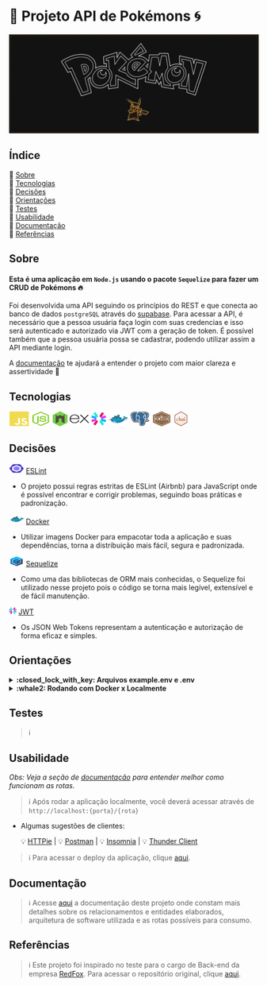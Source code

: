 # :construction: Projeto API de Pokémons :cyclone:

<div align="center">
 <img src="./public/assets/images/pokemon-banner.jpeg" alt="Ilustração do pikachu e a logotipo do pokemón" width="1000">
</div>

<h2>Índice</h2>

 :round_pushpin: [Sobre](#sobre)<br />
 :round_pushpin: [Tecnologias](#tecnologias)<br />
 :round_pushpin: [Decisões](#decisoes)<br />
 :round_pushpin: [Orientações](#orientacoes)<br />
 :round_pushpin: [Testes](#testes)<br />
 :round_pushpin: [Usabilidade](#usabilidade)<br />
 :round_pushpin: [Documentação](#documentacao)<br />
 :round_pushpin: [Referências](#referencias)<br />
 
<h2 id="sobre">Sobre</h2>

#### Esta é uma aplicação em `Node.js` usando o pacote `Sequelize` para fazer um CRUD de Pokémons :fire:

Foi desenvolvida uma API seguindo os princípios do REST e que conecta ao banco de dados `postgreSQL` através do [supabase](https://supabase.com/).
Para acessar a API, é necessário que a pessoa usuária faça login com suas credencias e isso será autenticado e autorizado via JWT com a geração de token.
É possível também que a pessoa usuária possa se cadastrar, podendo utilizar assim a API mediante login.

A [documentação](#documentacao) te ajudará a entender o projeto com maior clareza e assertividade :book:
<br />
<h2 id="tecnologias">Tecnologias</h2>

<div>
  <img title="JavaScript" alt="JavaScript" height="30" width="40" src="https://raw.githubusercontent.com/devicons/devicon/master/icons/javascript/javascript-plain.svg">
  <img title="NodeJS" alt="NodeJS" height="30" width="40" src="https://raw.githubusercontent.com/devicons/devicon/master/icons/nodejs/nodejs-original.svg">
  <img title="Nodemon" alt="Nodemon" height="30" width="30" src="./public/assets/images/nodemon.png">
  <img title="Express" alt="Express" height="30" width="40" src="https://raw.githubusercontent.com/devicons/devicon/master/icons/express/express-original.svg">
  <img title="JWT" alt="JWT" height="30" width="30" src="./public/assets/images/jwt.png">
  <img title="Docker" alt="Docker" height="30" width="40" src="https://raw.githubusercontent.com/devicons/devicon/master/icons/docker/docker-original.svg">
   <img title="PostgreSQL" alt="PostgreSQL" height="30" width="40" src="https://raw.githubusercontent.com/devicons/devicon/master/icons/postgresql/postgresql-original.svg">
   <img title="Mocha" alt="Mocha" height="30" width="40" src="https://raw.githubusercontent.com/devicons/devicon/master/icons/mocha/mocha-plain.svg">
   <img title="Chai" alt="Chai" height="30" width="30" src="./public/assets/images/chai.png">
</div>

<h2 id="decisoes">Decisões</h2>

 <img title="ESLint" alt="ESLint" height="20" width="30" src="https://raw.githubusercontent.com/devicons/devicon/master/icons/eslint/eslint-original.svg"> [ESLint](https://eslint.org/)

- O projeto possui regras estritas de ESLint (Airbnb) para JavaScript onde é possível encontrar e corrigir problemas, seguindo boas práticas e padronização.

<img title="Docker" alt="Docker" height="20" width="30" src="https://raw.githubusercontent.com/devicons/devicon/master/icons/docker/docker-original.svg"> [Docker](https://www.docker.com/)

- Utilizar imagens Docker para empacotar toda a aplicação e suas dependências, torna a distribuição mais fácil, segura e padronizada.

<img title="Sequelize" alt="Sequelize" height="20" width="30" src="https://raw.githubusercontent.com/devicons/devicon/master/icons/sequelize/sequelize-original.svg"> [Sequelize](https://sequelize.org/)

- Como uma das bibliotecas de ORM mais conhecidas, o Sequelize foi utilizado nesse projeto pois o código se torna mais legível, extensível e de fácil manutenção.

<img title="JWT" alt="JWT" height="15" width="15" src="./public/assets/images/jwt.png"> [JWT](https://jwt.io/)

- Os JSON Web Tokens representam a autenticação e autorização de forma eficaz e simples.


<h2 id="orientacoes">Orientações</h2>

<details>

<summary id="env"><strong>:closed_lock_with_key: Arquivos example.env e .env</strong></summary><br/>
  
> :information_source: Você encontrará um arquivo `example.env` onde estarão as variáveis de ambiente utilizadas no projeto, duplique-o e renomeie-o apenas para `.env` e insira os valores nas variáveis de ambiente conforme sua utilização.
<br />
  
</details>

<details>

<summary id="docker"><strong>:whale2: Rodando com Docker x Localmente</strong></summary>

### 👉 Com Docker

> :information_source: Rode o serviço `node` com o comando `docker-compose up`.

- Esse serviço irá inicializar um container chamado `pokemons_api`;

- A partir daqui você pode acessar o container `pokemons_api` via CLI ou abri-lo no seu editor;

> :information_source: Use o comando `docker exec -it pokemons_api bash`.

- Ele te dará acesso ao terminal interativo do container criado pelo docker-compose, que está rodando em segundo plano.

> :information_source: Ao rodar o docker-compose, ele automaticamente irá rodar os seguintes comandos:

- `npm install`: Irá instalar todas as dependências;

- `npm start`: Irá rodar a aplicação na porta `3000` pelo `nodemon`, ou adapte o docker-compose e o `.env` caso sinta necessidade.


### 👉 Sem Docker

> :information_source: É necessário que você tenha o `node` instalado em sua máquina.

> :information_source: Instale as dependências com `npm install`.

> :information_source: Rode a aplicação com `npm start` na porta `3000` pelo `nodemon`, ou adapte o `.env` caso sinta necessidade.

</details>

<h2 id="testes">Testes</h2>

> :information_source:


<h2 id="usabilidade">Usabilidade</h2>

_Obs: Veja a seção de [documentação](#documentacao) para entender melhor como funcionam as rotas._

> :information_source: Após rodar a aplicação localmente, você deverá acessar através de `http://localhost:{porta}/{rota}` 

- Algumas sugestões de clientes:

  :bulb: [HTTPie](https://httpie.io/) | :bulb: [Postman](https://www.postman.com/) | :bulb: [Insomnia](https://insomnia.rest/) | :bulb: [Thunder Client](https://marketplace.visualstudio.com/items?itemName=rangav.vscode-thunder-client)
  
> :information_source: Para acessar o deploy da aplicação, clique [aqui]().


<h2 id="documentacao">Documentação</h2>

> :information_source: Acesse [aqui](https://github.com/brenndha-cabral/blogs-api/wiki) a documentação deste projeto onde constam mais detalhes sobre os relacionamentos e entidades elaborados, arquitetura de software utilizada e as rotas possíveis para consumo.


<h2 id="referencias">Referências</h2>

> :information_source: Este projeto foi inspirado no teste para o cargo de Back-end da empresa [RedFox](https://www.linkedin.com/company/redfoxdigitalsolutions/?originalSubdomain=br). Para acessar o repositório original, clique [aqui](https://github.com/RedFoxTech/vaga-backend-teste).
